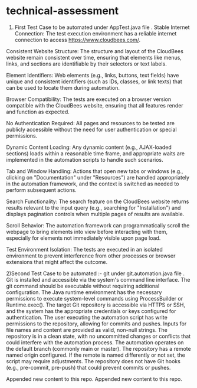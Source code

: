 # technical-assessment
1) First Test Case to be automated under AppTest.java file .
Stable Internet Connection: The test execution environment has a reliable internet connection to access https://www.cloudbees.com/.

Consistent Website Structure: The structure and layout of the CloudBees website remain consistent over time, ensuring that elements like menus, links, and sections are identifiable by their selectors or text labels.

Element Identifiers: Web elements (e.g., links, buttons, text fields) have unique and consistent identifiers (such as IDs, classes, or link texts) that can be used to locate them during automation.

Browser Compatibility: The tests are executed on a browser version compatible with the CloudBees website, ensuring that all features render and function as expected.

No Authentication Required: All pages and resources to be tested are publicly accessible without the need for user authentication or special permissions.

Dynamic Content Loading: Any dynamic content (e.g., AJAX-loaded sections) loads within a reasonable time frame, and appropriate waits are implemented in the automation scripts to handle such scenarios.

Tab and Window Handling: Actions that open new tabs or windows (e.g., clicking on "Documentation" under "Resources") are handled appropriately in the automation framework, and the context is switched as needed to perform subsequent actions.

Search Functionality: The search feature on the CloudBees website returns results relevant to the input query (e.g., searching for "Installation") and displays pagination controls when multiple pages of results are available.

Scroll Behavior: The automation framework can programmatically scroll the webpage to bring elements into view before interacting with them, especially for elements not immediately visible upon page load.

Test Environment Isolation: The tests are executed in an isolated environment to prevent interference from other processes or browser extensions that might affect the outcome.


2)Second Test Case to be automated :- git under git.automation.java file .
Git is installed and accessible via the system's command line interface. The git command should be executable without requiring additional configuration.
The Java runtime environment has the necessary permissions to execute system-level commands using ProcessBuilder or Runtime.exec().
The target Git repository is accessible via HTTPS or SSH, and the system has the appropriate credentials or keys configured for authentication.
The user executing the automation script has write permissions to the repository, allowing for commits and pushes.
Inputs for file names and content are provided as valid, non-null strings. 
The repository is in a clean state, with no uncommitted changes or conflicts that could interfere with the automation process.
The automation operates on the default branch (commonly main or master). 
The repository has a remote named origin configured. If the remote is named differently or not set, the script may require adjustments.
The repository does not have Git hooks (e.g., pre-commit, pre-push) that could prevent commits or pushes.

Appended new content to this repo.
Appended new content to this repo.